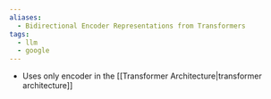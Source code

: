 ```yaml
---
aliases:
  - Bidirectional Encoder Representations from Transformers
tags:
  - llm
  - google
---
```

- Uses only encoder in the [[Transformer Architecture|transformer architecture]]